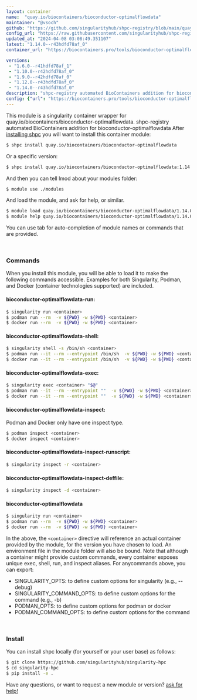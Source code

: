 ```yaml
---
layout: container
name:  "quay.io/biocontainers/bioconductor-optimalflowdata"
maintainer: "@vsoch"
github: "https://github.com/singularityhub/shpc-registry/blob/main/quay.io/biocontainers/bioconductor-optimalflowdata/container.yaml"
config_url: "https://raw.githubusercontent.com/singularityhub/shpc-registry/main/quay.io/biocontainers/bioconductor-optimalflowdata/container.yaml"
updated_at: "2024-04-08 03:08:49.351107"
latest: "1.14.0--r43hdfd78af_0"
container_url: "https://biocontainers.pro/tools/bioconductor-optimalflowdata"

versions:
 - "1.6.0--r41hdfd78af_1"
 - "1.10.0--r42hdfd78af_0"
 - "1.9.0--r42hdfd78af_0"
 - "1.12.0--r43hdfd78af_0"
 - "1.14.0--r43hdfd78af_0"
description: "shpc-registry automated BioContainers addition for bioconductor-optimalflowdata"
config: {"url": "https://biocontainers.pro/tools/bioconductor-optimalflowdata", "maintainer": "@vsoch", "description": "shpc-registry automated BioContainers addition for bioconductor-optimalflowdata", "latest": {"1.14.0--r43hdfd78af_0": "sha256:32f6ad236fe3aee1d4629c9167cdcfdb19522d9149d3a0acc5b36319f4c69a51"}, "tags": {"1.6.0--r41hdfd78af_1": "sha256:4d4e5c9c64d83d143b6381b132a31af5d36b4c08838f083c1d8cd4f7dd75c80b", "1.10.0--r42hdfd78af_0": "sha256:89f9784c5a7296269fbae3715ac89b305f2c0e6b0a9b88739671eced198f04d9", "1.9.0--r42hdfd78af_0": "sha256:cbe8a36d98004baecf4c9da32936c0ffe4a81517739e2a5f691587888948f8e0", "1.12.0--r43hdfd78af_0": "sha256:5eefc5eda248b2fd4ee555d6c95bc0423e6a55b8fdc14a7ef4ec5988d8474a60", "1.14.0--r43hdfd78af_0": "sha256:32f6ad236fe3aee1d4629c9167cdcfdb19522d9149d3a0acc5b36319f4c69a51"}, "docker": "quay.io/biocontainers/bioconductor-optimalflowdata"}
---
```


This module is a singularity container wrapper for quay.io/biocontainers/bioconductor-optimalflowdata.
shpc-registry automated BioContainers addition for bioconductor-optimalflowdata
After [installing shpc](#install) you will want to install this container module:


```bash
$ shpc install quay.io/biocontainers/bioconductor-optimalflowdata
```

Or a specific version:

```bash
$ shpc install quay.io/biocontainers/bioconductor-optimalflowdata:1.14.0--r43hdfd78af_0
```

And then you can tell lmod about your modules folder:

```bash
$ module use ./modules
```

And load the module, and ask for help, or similar.

```bash
$ module load quay.io/biocontainers/bioconductor-optimalflowdata/1.14.0--r43hdfd78af_0
$ module help quay.io/biocontainers/bioconductor-optimalflowdata/1.14.0--r43hdfd78af_0
```

You can use tab for auto-completion of module names or commands that are provided.

<br>

### Commands

When you install this module, you will be able to load it to make the following commands accessible.
Examples for both Singularity, Podman, and Docker (container technologies supported) are included.

#### bioconductor-optimalflowdata-run:

```bash
$ singularity run <container>
$ podman run --rm  -v ${PWD} -w ${PWD} <container>
$ docker run --rm  -v ${PWD} -w ${PWD} <container>
```

#### bioconductor-optimalflowdata-shell:

```bash
$ singularity shell -s /bin/sh <container>
$ podman run --it --rm --entrypoint /bin/sh  -v ${PWD} -w ${PWD} <container>
$ docker run --it --rm --entrypoint /bin/sh  -v ${PWD} -w ${PWD} <container>
```

#### bioconductor-optimalflowdata-exec:

```bash
$ singularity exec <container> "$@"
$ podman run --it --rm --entrypoint ""  -v ${PWD} -w ${PWD} <container> "$@"
$ docker run --it --rm --entrypoint ""  -v ${PWD} -w ${PWD} <container> "$@"
```

#### bioconductor-optimalflowdata-inspect:

Podman and Docker only have one inspect type.

```bash
$ podman inspect <container>
$ docker inspect <container>
```

#### bioconductor-optimalflowdata-inspect-runscript:

```bash
$ singularity inspect -r <container>
```

#### bioconductor-optimalflowdata-inspect-deffile:

```bash
$ singularity inspect -d <container>
```



#### bioconductor-optimalflowdata

```bash
$ singularity run <container>
$ podman run --rm  -v ${PWD} -w ${PWD} <container>
$ docker run --rm  -v ${PWD} -w ${PWD} <container>
```


In the above, the `<container>` directive will reference an actual container provided
by the module, for the version you have chosen to load. An environment file in the
module folder will also be bound. Note that although a container
might provide custom commands, every container exposes unique exec, shell, run, and
inspect aliases. For anycommands above, you can export:

 - SINGULARITY_OPTS: to define custom options for singularity (e.g., --debug)
 - SINGULARITY_COMMAND_OPTS: to define custom options for the command (e.g., -b)
 - PODMAN_OPTS: to define custom options for podman or docker
 - PODMAN_COMMAND_OPTS: to define custom options for the command

<br>

### Install

You can install shpc locally (for yourself or your user base) as follows:

```bash
$ git clone https://github.com/singularityhub/singularity-hpc
$ cd singularity-hpc
$ pip install -e .
```

Have any questions, or want to request a new module or version? [ask for help!](https://github.com/singularityhub/singularity-hpc/issues)